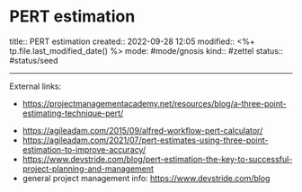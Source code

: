 # PERT estimation
title:: PERT estimation
created:: 2022-09-28 12:05
modified:: <%+ tp.file.last_modified_date() %>
mode: #mode/gnosis
kind:: #zettel 
status:: #status/seed
***


External links:
* https://projectmanagementacademy.net/resources/blog/a-three-point-estimating-technique-pert/
- https://agileadam.com/2015/09/alfred-workflow-pert-calculator/
- https://agileadam.com/2021/07/pert-estimates-using-three-point-estimation-to-improve-accuracy/
- https://www.devstride.com/blog/pert-estimation-the-key-to-successful-project-planning-and-management
- general project management info: https://www.devstride.com/blog